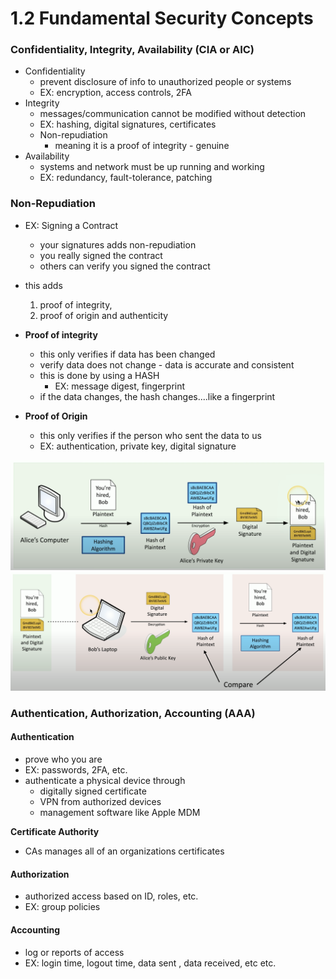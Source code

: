 # 1.2 Fundamental Security Concepts


### Confidentiality, Integrity, Availability (CIA or AIC)

- Confidentiality
  - prevent disclosure of info to unauthorized people or systems
  - EX: encryption, access controls, 2FA
- Integrity
  - messages/communication cannot be modified without detection
  - EX: hashing, digital signatures, certificates
  - Non-repudiation
    - meaning it is a proof of integrity - genuine
- Availability
  - systems and network must be up running and working
  - EX: redundancy, fault-tolerance, patching

### Non-Repudiation

- EX: Signing a Contract
  - your signatures adds non-repudiation
  - you really signed the contract
  - others can verify you signed the contract

- this adds 
  1) proof of integrity, 
  2) proof of origin and authenticity

- **Proof of integrity**
  - this only verifies if data has been changed
  - verify data does not change - data is accurate and consistent
  - this is done by using a HASH
    - EX: message digest, fingerprint
  - if the data changes, the hash changes....like a fingerprint

- **Proof of Origin**
  - this only verifies if the person who sent the data to us
  - EX: authentication, private key, digital signature

![Creating Digital Sig](./img/1.2-digital_sig.png)
![Verify Digital Sig](./img/1.2-digital_sig2.png)

### Authentication, Authorization, Accounting (AAA)

#### Authentication
- prove who you are
- EX: passwords, 2FA, etc.
- authenticate a physical device through 
  - digitally signed certificate
  - VPN from authorized devices
  - management software like Apple MDM
 
**Certificate Authority**
- CAs manages all of an organizations certificates






#### Authorization
- authorized access based on ID, roles, etc.
- EX: group policies

#### Accounting
- log or reports of access
- EX: login time, logout time, data sent , data received, etc etc.


